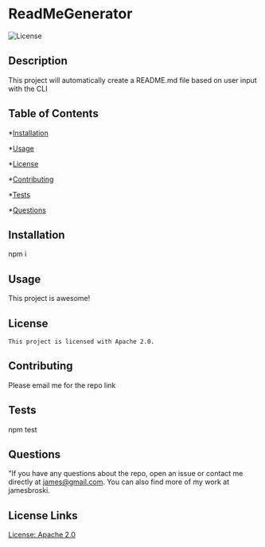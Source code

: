 # ReadMeGenerator

![License](https://img.shields.io/badge/License-Apache%202.0-blue.svg)

## Description

This project will automatically create a README.md file based on user input with the CLI

## Table of Contents

\*[Installation](#installation)

\*[Usage](#usage)

\*[License](#license)

\*[Contributing](#contributing)

\*[Tests](#tests)

\*[Questions](#questions)

## Installation

npm i

## Usage

This project is awesome!

## License

    This project is licensed with Apache 2.0.

## Contributing

Please email me for the repo link

## Tests

npm test

## Questions

"If you have any questions about the repo, open an issue or contact me directly at
james@gmail.com. You can also find more of my work at jamesbroski.

## License Links

[License: Apache 2.0](https://opensource.org/licenses/Apache-2.0)
